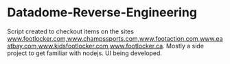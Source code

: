 # Datadome-Reverse-Engineering
Script created to checkout items on the sites www.footlocker.com,www.champssports.com,www.footaction.com,www.eastbay.com,www.kidsfootlocker.com,www.footlocker.ca. Mostly a side project to get familiar with nodejs. UI being developed.
